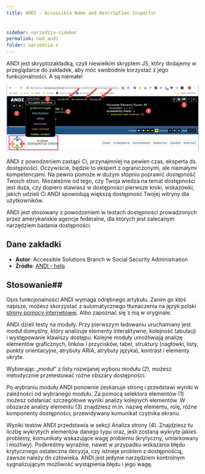 ```yaml
---
title: ANDI - Accessible Name and Description Inspector


sidebar: narzedzia-sidebar
permalink: nod_andi
folder: narzedzia-s
---
```


ANDI jest skryptozakładką, czyli niewielkim skryptem JS, który dodajemy w przeglądarce do zakładek, aby móc swobodnie korzystać z jego funkcjonalności. A są niemałe! 

![logo](images/narzedzia/skryptozakladka_andi.png)

ANDI z powodzeniem zastąpi Ci, przynajmniej na pewien czas, eksperta ds. dostępności. Oczywiście, będzie to ekspert z ograniczonymi, ale niemałymi kompetencjami. Na pewno pomoże w dużym stopniu poprawić dostępność Twoich stron. Niezależnie od tego, czy Twoja wiedza na temat dostępności jest duża, czy dopiero stawiasz w dostępności pierwsze kroki, wskazówki, jakich udzieli Ci ANDI spowodują większą dostępność Twojej witryny dla użytkowników.

ANDI jest stosowany z powodzeniem w testach dostępności prowadzonych przez amerykańskie agencje federalne, dla których jest zalecanym narzędziem badania dostępności.  

## Dane zakładki
- **Autor**: Accessible Solutions Branch w Social Security Administration
- **Źródło**: [ANDI - help](https://www.ssa.gov/accessibility/andi/help/install.html)

## Stosowanie##
Opis funkcjonalności ANDI wymaga odrębnego artykułu. Zanim go ktoś napisze, możesz skorzystać z automatycznego tłumaczenia na język polski [strony pomocy internetowej](https://www.ssa.gov/accessibility/andi/help/howtouse.html). Albo zapoznać się z nią w oryginale.

ANDI dzieli testy na moduły. Przy pierwszym ładowaniu uruchamiany jest moduł domyślny, który analizuje elementy interaktywne, kolejność tabulacji i występowanie klawiszy dostępu. Kolejne moduły umożliwiają analizę elementów graficznych, linków i przycisków, tabel, struktury (nagłówki, listy, punkty orientacyjne, atrybuty ARIA, atrybuty języka), kontrast i elementy ukryte.

Wybierając „moduł” z listy rozwijanej wyboru modułu (2), możesz metodycznie przetestować różne obszary dostępności.

Po wybraniu modułu ANDI ponownie zeskanuje stronę i przedstawi wyniki w zależności od wybranego modułu. Za pomocą selektora elementów (1) możesz odsłaniać szczegółowe wyniki analizy kolejnych elementów. W obszarze analizy elementu (3) znajdziesz m.in. nazwę elementu, rolę, różne komponenty dostępności, przewidywany komunikat czytnika ekranu.

Wyniki testów ANDI przedstawia w sekcji Analiza strony (4). Znajdziesz tu liczbę wykrytych elementów danego typu oraz, jeśli zostaną wykryte jakieś problemy, komunikaty wskazujące wagę problemu (krytyczny, umiarkowany i możliwy). Podkreślmy wyraźnie, nawet w przypadku wskazania błędu krytycznego ostateczna decyzja, czy istnieje problem z dostępnością, zawsze należy do człowieka. ANDI jest jedynie narzędziem kontrolnym sygnalizującym możliwość wystąpienia błędu i jego wagę.